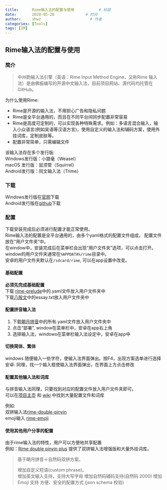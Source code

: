 ```yaml
---
title:      Rime输入法的配置与使用           # 标题 
date:       2020-05-20              # 时间
author:     vhwz                      # 作者
categories: [Tools]
tags: [IM]
---
```


## Rime输入法的配置与使用

### 简介

>中州韵输入法引擎（英语：Rime Input Method Engine，又称Rime 输入法）是由佛振编写的开源中文输入法，目前项目网站、源代码均托管在GitHub。

为什么使用Rime:  
- Rime是开源的输入法，不用担心广告和隐私问题  
- Rime是全平台通用的，而且在不同平台间同步配置非常容易  
- Rime是高度可定制的，可以实现各种特殊需求。例如：多语言混合输入，输入小众语言(例如吴语等汉语方言)，使用自定义的输入法和辅码方案，使用外挂词库，定制皮肤等。  
- 配置非常简单，只需编辑文件  

该输入法存在多个发行版:  
Windows发行版：小狼毫（Weasel）  
macOS 发行版：鼠须管（Squirrel）  
Android发行版：同文输入法（Trime）  

### 下载
Windows发行版在[官网](https://rime.im/)下载  
Android发行版在[github](https://github.com/osfans/trime/releases)下载

### 配置
下载安装完成后必须进行配置才能正常使用。  
Rime输入法的配置是全平台通用的，由多个yaml格式的配置文件组成， 配置文件放在“用户文件夹”中。  
在window中，安装完成后在菜单栏会出现“用户文件夹”选项，可以点击打开。window的用户文件夹通常在`%APPDATA%/rime`目录中。  
安卓的用户文件夹默认在`/sdcard/rime`, 可以在app设置中改变。  

#### 基础配置
**必须先完成基础配置**  
下载 [rime-prelude](https://github.com/rime/rime-prelude)中的.yaml文件放入用户文件夹中  
下载[八股文](https://github.com/rime/rime-essay)中的essay.txt放入用户文件夹中   

#### 配置拼音输入法

1. 下载[朙月拼音](https://github.com/rime/rime-luna-pinyin)中的所有.yaml文件放入用户文件夹中  
2. 点击“部署", window在菜单栏中，安卓在app右上角  
3. 选择输入法，windows在菜单栏输入法设定中，安卓在app中  

#### 切换简体、繁体

windows 随便输入一些字符，使输入法界面弹出。按F4，出现方案选单进行选择  
安卓: 同理，找一个输入框使输入法界面弹出，在界面上方点击修改  

#### 配置其他输入法和词库

与拼音输入法同理，只要找到对应的配置文件放入用户文件夹即可。   
可以在[项目主页](github.com/rime) 和 [wiki](github.com/rime/home/wiki) 中找到大量配置文件和词库  

例如:  
双拼输入法[rime-double-pinyin](https://github.com/rime/rime-double-pinyin)  
emoji输入 [rime-emoji](https://github.com/rime/rime-emoji)  

#### 使用其他用户分享的配置

由于rime输入法的特性，用户可以方便地共享配置  
例如：[Rime double pinyin plus](https://github.com/mutoe/rime) 提供了双拼输入法增强版和大量外挂词库。  
> 基于朙月拼音＋自然码双拼方案。
>
> 增加自定义短语(custom phrase)。  
> 增加英文输入支持，支持大写字母
> 增加自然码辅码支持(自然码 2000)
> 增加 Emoji 支持
> 方便、安全的配置方式 (json schema 校验)  

